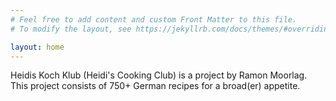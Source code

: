 ```yaml
---
# Feel free to add content and custom Front Matter to this file.
# To modify the layout, see https://jekyllrb.com/docs/themes/#overriding-theme-defaults

layout: home
---
```

Heidis Koch Klub (Heidi's Cooking Club) is a project by Ramon Moorlag.
This project consists of 750+ German recipes for a broad(er) appetite. 
